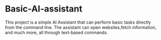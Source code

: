 # Basic-AI-assistant
This project is a simple AI Assistant that can perform basic tasks directly from the command line. 
The assistant can open websites,fetch information, and much more, all through text-based commands.
